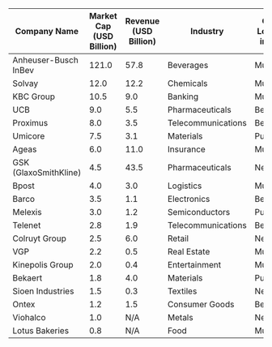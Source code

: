 | Company Name          | Market Cap (USD Billion) | Revenue (USD Billion) | Industry           | Office Location in India |
| --------------------- | ------------------------ | --------------------- | ------------------ | ------------------------ |
| Anheuser-Busch InBev  | 121.0                    | 57.8                  | Beverages          | Mumbai                   |
| Solvay                | 12.0                     | 12.2                  | Chemicals          | Mumbai                   |
| KBC Group             | 10.5                     | 9.0                   | Banking            | Mumbai                   |
| UCB                   | 9.0                      | 5.5                   | Pharmaceuticals    | Bengaluru                |
| Proximus              | 8.0                      | 3.5                   | Telecommunications | Bengaluru                |
| Umicore               | 7.5                      | 3.1                   | Materials          | Pune                     |
| Ageas                 | 6.0                      | 11.0                  | Insurance          | Mumbai                   |
| GSK (GlaxoSmithKline) | 4.5                      | 43.5                  | Pharmaceuticals    | New Delhi                |
| Bpost                 | 4.0                      | 3.0                   | Logistics          | Mumbai                   |
| Barco                 | 3.5                      | 1.1                   | Electronics        | Bengaluru                |
| Melexis               | 3.0                      | 1.2                   | Semiconductors     | Pune                     |
| Telenet               | 2.8                      | 1.9                   | Telecommunications | Bengaluru                |
| Colruyt Group         | 2.5                      | 6.0                   | Retail             | New Delhi                |
| VGP                   | 2.2                      | 0.5                   | Real Estate        | Mumbai                   |
| Kinepolis Group       | 2.0                      | 0.4                   | Entertainment      | Mumbai                   |
| Bekaert               | 1.8                      | 4.0                   | Materials          | Pune                     |
| Sioen Industries      | 1.5                      | 0.3                   | Textiles           | New Delhi                |
| Ontex                 | 1.2                      | 1.5                   | Consumer Goods     | Bengaluru                |
| Viohalco              | 1.0                      | N/A                   | Metals             | New Delhi                |
| Lotus Bakeries        | 0.8                      | N/A                   | Food               | Mumbai                   |
